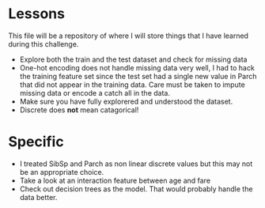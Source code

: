 # Lessons

This file will be a repository of where I will store things that I have learned 
during this challenge.

* Explore both the train and the test dataset and check for missing data
* One-hot encoding does not handle missing data very well,  I had to hack the training feature set since the test set had a single new value in Parch that did not appear in the training data. Care must be taken to impute missing data or encode a catch all in the data.
* Make sure you have fully explorered and understood the dataset.
* Discrete does **not** mean catagorical!
    
# Specific

* I treated SibSp and Parch as non linear discrete values but this may not be an appropriate choice.
* Take a look at an interaction feature between age and fare
* Check out decision trees as the model.  That would probably handle the data better.